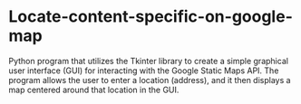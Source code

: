 # Locate-content-specific-on-google-map
Python program that utilizes the Tkinter library to create a simple graphical user interface (GUI) for interacting with the Google Static Maps API. The program allows the user to enter a location (address), and it then displays a map centered around that location in the GUI.
